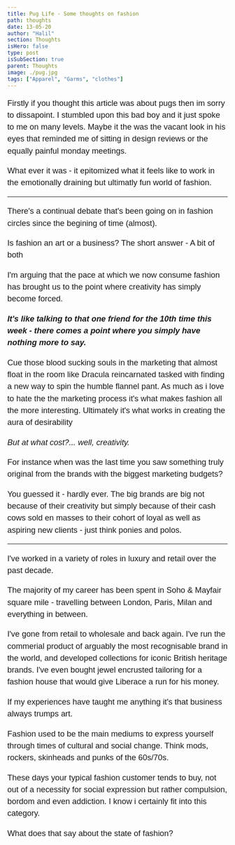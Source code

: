 ```yaml
---
title: Pug Life - Some thoughts on fashion
path: thoughts
date: 13-05-20
author: "Halil"
section: Thoughts
isHero: false
type: post
isSubSection: true
parent: Thoughts
image: ./pug.jpg
tags: ["Apparel", "Garms", "clothes"]
---
```

<style>

@import url('https://fonts.googleapis.com/css2?family=Marck+Script&display=swap');
@import url('https://fonts.googleapis.com/css2?family=Lato:ital,wght@0,400;0,700;1,400;1,700&display=swap');
@import url('https://fonts.googleapis.com/css2?family=Changa&display=swap');

p {
    font-size: 0.9rem;
    line-height: 1.85rem;
    font-family: 'Lato', sans-serif;
}

ul > li {
    font-size: 0.9rem;
    line-height: 1.45rem;
    letter-spacing: 0.025rem;
    font-family: 'Lato', sans-serif;
}

h4 {
    font-family: Arial, Helvetica, sans-serif;
    font-size: 1.4rem;
    letter-spacing: 0.005rem;
    color: #000000
    padding: 0;
    margin: 10px 0 30px 0;
}

@media (min-width: 768px) {

    p {
        font-size: 1.15rem;
        line-height: 1.7rem;
        font-family: 'Nunito', sans-serif;sans-serif;
    }

    ul > li {
        font-size: 1.05rem;
        line-height: 1.55rem;
        font-family: 'Nunito', sans-serif;sans-serif;
    }

    h4 {
        font-size: 1.8rem;
    }
}

@media (min-width: 1024px) {

    p {
        font-size: 1.15rem;
        line-height: 1.7rem;
        font-family: 'Nunito', sans-serif;sans-serif;
    }

    ul > li {
        font-size: 1.05rem;
        line-height: 1.55rem;
        font-family: 'Nunito', sans-serif;sans-serif;
    }

    h4 {
        font-size: 2rem;
    }
}

</style>

Firstly if you thought this article was about pugs then im sorry to dissapoint.
I stumbled upon this bad boy and it just spoke to me on many levels.
Maybe it the was the vacant look in his eyes that reminded me of sitting in design reviews
or the equally painful monday meetings.

What ever it was - it epitomized what it feels like to work in the emotionally draining but 
ultimatly fun world of fashion.

------------

There's a continual debate that's been going on in fashion circles since the begining of time (almost).

Is fashion an art or a business? The short answer - A bit of both

I'm arguing that the pace at which we now consume fashion has brought us to the point where creativity has simply become forced.

***It's like talking to that one friend for the 10th time this week - there comes a point where you simply have nothing
more to say.***

Cue those blood sucking souls in the marketing that almost float in the room like 
Dracula reincarnated tasked with finding a new way to spin the humble flannel pant.
As much as i love to hate the the marketing process it's what makes fashion all the more interesting.
Ultimately it's what works in creating the aura of desirability 

*But at what cost?... well, creativity.*

For instance when was the last time you saw something truly original from the brands with the biggest marketing budgets?

You guessed it - hardly ever. The big brands are big not because of their creativity but simply because of their 
cash cows sold en masses to their cohort of loyal as well as aspiring new clients - just think ponies and polos.

------------

I've worked in a variety of roles in luxury and retail over the past decade.

The majority of my career has been spent in Soho & Mayfair square mile -
travelling between London, Paris, Milan and everything in between.

I've gone from retail to wholesale and back again.
I've run the commerial product of arguably the most recognisable brand in the world, and
developed collections for iconic British heritage brands.
I've even bought jewel encrusted tailoring for a fashion house that would give Liberace a run for his money.

If my experiences have taught me anything it's that business always trumps art. 

<!-- My experiences have taught me a great deal in terms of fashion but also
consumer behaviour/psychology and trends in general. -->

Fashion used to be the main mediums to express yourself through times of cultural and social change. Think mods, rockers, skinheads and punks of the 60s/70s.

These days your typical fashion customer tends to buy, not out of a necessity for social expression but rather compulsion, bordom and even addiction.
I know i certainly fit into this category. 

What does that say about the state of fashion?  

<!-- Think Supreme and the resale culture or H&M with their cookie cutter t-shirts for $10. -->

<!-- when we look back at the naughties and teens i think we'll define this age of fashion 
as a time of excess with some minor flashes or true creativity. -->